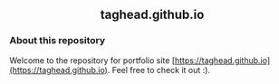 ## <p style="text-align:center"> taghead.github.io </p>

### About this repository

Welcome to the repository for portfolio site [https://taghead.github.io](https://taghead.github.io). Feel free to check it out :).
